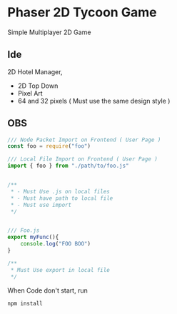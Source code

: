 # Phaser 2D Tycoon Game
Simple Multiplayer 2D Game



## Ide
2D Hotel Manager,
- 2D Top Down
- Pixel Art
- 64 and 32 pixels ( Must use the same design style )




**OBS**
-------
```js
/// Node Packet Import on Frontend ( User Page )
const foo = require("foo")

/// Local File Import on Frontend ( User Page )
import { foo } from "./path/to/foo.js"


/**
 * - Must Use .js on local files
 * - Must have path to local file
 * - Must use import
 */


/// Foo.js
export myFunc(){
    console.log("FOO BOO")
}

/**
 * Must Use export in local file
 */
```



When Code don't start, run
```bash
npm install
```
